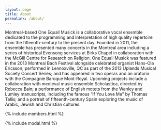 ```yaml
---
layout: page
title: About
permalink: /about/
---
```

Montreal-based One Equall Musick is a collaborative vocal ensemble dedicated to the programming and interpretation of high quality repertoire from the fifteenth-century to the present day. Founded in 2011, the ensemble has presented many concerts in the Montreal area including a series of historical Evensong services at Birks Chapel in collaboration with the McGill Centre for Research on Religion. One Equall Musick was featured in the 2013 Montreal Bach Festival alongside celebrated organist Hans-Ola Ericsson; performed in Lennoxville, QC as part of the 2013 Uplands Musical Society Concert Series; and has appeared in two operas and an oratorio with the Compagnie Baroque Mont-Royal. Upcoming projects include a collaboration with medieval music ensemble Scholastica, directed by Rebecca Bain; a performance of English motets from the Wanley and Lumley manuscripts, including the famous “If You Love Me” by Thomas Tallis; and a portrait of fifteenth-century Spain exploring the music of Arabic, Jewish and Christian cultures.

{% include members.html %}

{% include modal.html %}